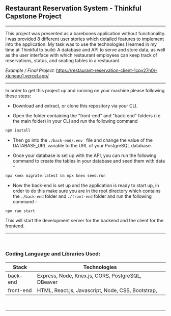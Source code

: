 <h2>Restaurant Reservation System - Thinkful Capstone Project</h2>

___

<p>This project was presented as a barebones application without functionality. I was provided 8 different user stories which detailed features to implement into the application. My task was to use the technologies I learned in my time at Thinkful to build: A database and API to serve and store data, as well as the user interface with which restaurant employees can keep track of reservations, status, and seating tables in a restaurant.</p>

_Example / Final Project:_ <a href="https://restaurant-reservation-client-1cpy27n0r-xjuneau1.vercel.app/">https://restaurant-reservation-client-1cpy27n0r-xjuneau1.vercel.app/</a>

___

In order to get this project up and running on your machine please following these steps:

- Download and extract, or clone this repository via  your CLI.

- Open the folder containing the "front-end" and "back-end" folders (i.e the main folder) in your CLI and run the following command 
```javascript 
npm install
```
- Then go into the ```./back-end/.env ``` file and change the value of the DATABASE_URL variable to the URL of your PostgreSQL database.

- Once your database is set up with the API, you can run the following command to create the tables in your database and seed them with data -
```javascript 
npx knex migrate:latest && npx knex seed:run
```
- Now the back-end is set up and the application is ready to start up, in order to do this make sure you are in the root directory which contains the ```./back-end``` folder and ```./front-end``` folder and run the following command -
```javascript 
npm run start
```

This will start the development server for the backend and the client for the frontend.
___
<br>
<h3>Coding Language and Libraries Used:</h3>


| Stack | Technologies                                                     |
| ---------------- | ---------------------------------------------------------------- |
| back-end     | Express, Node, Knex.js, CORS, PostgreSQL, DBeaver  |
| front-end   | HTML, React.js, Javascript, Node, CSS, Bootstrap,  |

<br>

___
